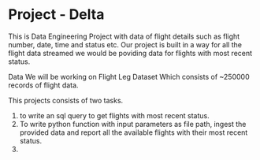 # Project - Delta


This is  Data Engineering Project with data of flight details such as flight number, date, time and status etc.
Our project is built in a way for all the flight data streamed we would be poviding data for flights with most recent status.


Data
We will be working on Flight Leg Dataset Which consists of ~250000 records of flight data.

This projects consists of two tasks.
1. to write an sql query to get flights with most recent status.
2. To write python function with input parameters as file path, ingest the provided data and report all the available flights with their most recent status.
3. 
